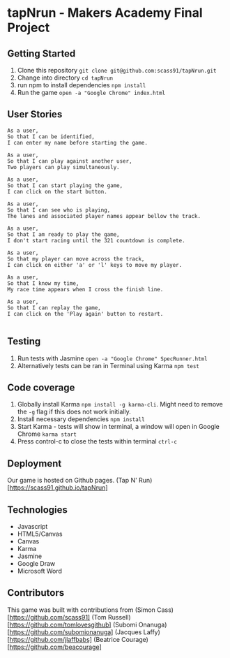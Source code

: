 # tapNrun - Makers Academy Final Project


## Getting Started

1. Clone this repository `git clone git@github.com:scass91/tapNrun.git`
2. Change into directory `cd tapNrun`
3. run npm to install dependencies `npm install`
4. Run the game `open -a "Google Chrome" index.html`

## User Stories

```
As a user,
So that I can be identified,
I can enter my name before starting the game.

As a user,
So that I can play against another user,
Two players can play simultaneously.

As a user,
So that I can start playing the game,
I can click on the start button.

As a user,
So that I can see who is playing,
The lanes and associated player names appear bellow the track.

As a user,
So that I am ready to play the game,
I don't start racing until the 321 countdown is complete.

As a user,
So that my player can move across the track,
I can click on either 'a' or 'l' keys to move my player.

As a user,
So that I know my time,
My race time appears when I cross the finish line.

As a user,
So that I can replay the game,
I can click on the 'Play again' button to restart.


```




## Testing

1. Run tests with Jasmine `open -a "Google Chrome" SpecRunner.html`
2. Alternatively tests can be ran in Terminal using Karma `npm test`

## Code coverage

1. Globally install Karma `npm install -g karma-cli`. Might need to remove the `-g` flag if this does not work initially.
2. Install necessary dependencies `npm install`
3. Start Karma - tests will show in terminal, a window will open in Google Chrome `karma start`
4. Press control-c to close the tests within terminal `ctrl-c`

Deployment
---
Our game is hosted on Github pages. (Tap N' Run)[https://scass91.github.io/tapNrun]

Technologies
---
* Javascript
* HTML5/Canvas
* Canvas
* Karma
* Jasmine
* Google Draw
* Microsoft Word


Contributors
----
This game was built with contributions from
(Simon Cass)[https://github.com/scass91]
(Tom Russell)[https://github.com/tomlovesgithub]
(Subomi Onanuga)[https://github.com/subomionanuga]
(Jacques Laffy)[https://github.com/jlaffbabs]
(Beatrice Courage)[https://github.com/beacourage]
